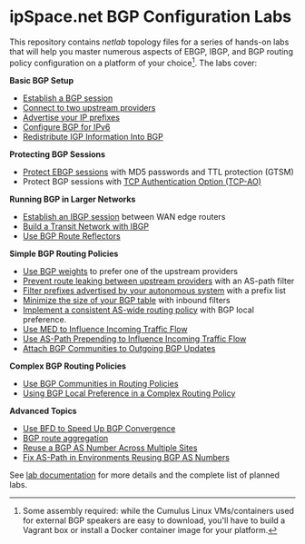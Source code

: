 # ipSpace.net BGP Configuration Labs

This repository contains _netlab_ topology files for a series of hands-on labs that will help you master numerous aspects of EBGP,  IBGP, and BGP routing policy configuration on a platform of your choice[^PC]. The labs cover:

**Basic BGP Setup**

* [Establish a BGP session](basic/1-session)
* [Connect to two upstream providers](basic/2-multihomed)
* [Advertise your IP prefixes](basic/3-originate)
* [Configure BGP for IPv6](basic/4-ipv6)
* [Redistribute IGP Information Into BGP](basic/5-redistribute)

**Protecting BGP Sessions**

* [Protect EBGP sessions](basic/6-protect) with MD5 passwords and TTL protection (GTSM)
* Protect BGP sessions with [TCP Authentication Option (TCP-AO)](basic/9-ao)

**Running BGP in Larger Networks**

* [Establish an IBGP session](ibgp/1-edge) between WAN edge routers
* [Build a Transit Network with IBGP](ibgp/2-transit)
* [Use BGP Route Reflectors](ibgp/3-rr)

**Simple BGP Routing Policies**

* [Use BGP weights](policy/1-weights) to prefer one of the upstream providers
* [Prevent route leaking between upstream providers](policy/2-stop-transit) with an AS-path filter
* [Filter prefixes advertised by your autonomous system](policy/3-prefix) with a prefix list
* [Minimize the size of your BGP table](policy/4-reduce) with inbound filters
* [Implement a consistent AS-wide routing policy](policy/5-local-preference) with BGP local preference.
* [Use MED to Influence Incoming Traffic Flow](policy/6-med)
* [Use AS-Path Prepending to Influence Incoming Traffic Flow](policy/7-prepend)
* [Attach BGP Communities to Outgoing BGP Updates](policy/8-community-attach)

**Complex BGP Routing Policies**

* [Use BGP Communities in Routing Policies](policy/9-community-use)
* [Using BGP Local Preference in a Complex Routing Policy](policy/a-locpref-route-map)

**Advanced Topics**

* [Use BFD to Speed Up BGP Convergence](basic/7-bfd)
* [BGP route aggregation](basic/8-aggregate)
* [Reuse a BGP AS Number Across Multiple Sites](session/1-allowas_in)
* [Fix AS-Path in Environments Reusing BGP AS Numbers](session/2-asoverride)

See [lab documentation](https://bgplab.github.io/bgplab/) for more details and the complete list of planned labs.

[^PC]: Some assembly required: while the Cumulus Linux VMs/containers used for external BGP speakers are easy to download, you'll have to build a Vagrant box or install a Docker container image for your platform.